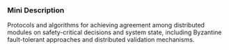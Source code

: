 ### Mini Description

Protocols and algorithms for achieving agreement among distributed modules on safety-critical decisions and system state, including Byzantine fault-tolerant approaches and distributed validation mechanisms.
